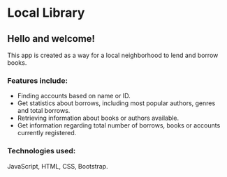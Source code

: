 # Local Library 
## Hello and welcome!

This app is created as a way for a local neighborhood to lend and borrow books.

### Features include:

+ Finding accounts based on name or ID.
+ Get statistics about borrows, including most popular authors, genres and total borrows.
+ Retrieving information about books or authors available.
+ Get information regarding total number of borrows, books or accounts currently registered.

### Technologies used:

JavaScript, HTML, CSS, Bootstrap.

